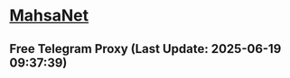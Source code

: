 
# [MahsaNet](https://t.me/mahsa_net)
## Free Telegram Proxy (Last Update: 2025-06-19 09:37:39)

    